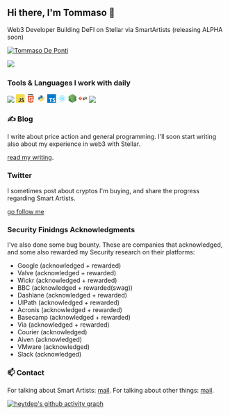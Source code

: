 ## Hi there, I'm Tommaso 👋

Web3 Developer Building DeFI on Stellar via SmartArtists (releasing ALPHA soon)

<a href="#heytdep-title">
  <img src="https://github-readme-stats.vercel.app/api?username=heytdep&show_icons=true&theme=react&count_private=true&include_all_commits=true" alt="Tommaso De Ponti" />
</a>

![](https://visitor-badge.glitch.me/badge?page_id=heytdep.heytdep)

### Tools & Languages I work with daily

<code><img width="20" src="https://logowik.com/content/uploads/images/t_stellar-xlm9125.jpg"></code>
<code><img height="20" src="https://raw.githubusercontent.com/github/explore/80688e429a7d4ef2fca1e82350fe8e3517d3494d/topics/javascript/javascript.png"></code>
<code><img height="20" src="https://raw.githubusercontent.com/github/explore/80688e429a7d4ef2fca1e82350fe8e3517d3494d/topics/html/html.png"></code>
<code><img height="20" src="https://raw.githubusercontent.com/github/explore/80688e429a7d4ef2fca1e82350fe8e3517d3494d/topics/python/python.png"></code>
<code><img height="20" src="https://raw.githubusercontent.com/github/explore/80688e429a7d4ef2fca1e82350fe8e3517d3494d/topics/typescript/typescript.png"></code>
<code><img height="20" src="https://raw.githubusercontent.com/github/explore/80688e429a7d4ef2fca1e82350fe8e3517d3494d/topics/react/react.png"></code>
<code><img height="20" src="https://raw.githubusercontent.com/github/explore/80688e429a7d4ef2fca1e82350fe8e3517d3494d/topics/nodejs/nodejs.png"></code>
<code><img height="20" src="https://raw.githubusercontent.com/github/explore/80688e429a7d4ef2fca1e82350fe8e3517d3494d/topics/git/git.png"></code>
<code><img width="20" src="https://www.cloudflare.com/resources/images/slt3lc6tev37/CHOl0sUhrumCxOXfRotGt/9bf83d4ca877bb8f0f917c8d379a84ce/cloudflare-icon-color_3x.png"></code>



### ✍️  Blog

I write about price action and general programming. I'll soon start writing also about my experience in web3 with Stellar.

[read my writing](https://tdep.medium.com).


### Twitter

I sometimes post about cryptos I'm buying, and share the progress regarding Smart Artists.

[go follow me](https://twitter.com/heytdep)

### Security Finidngs Acknowledgments

I've also done some bug bounty. These are companies that acknowledged, and some also rewarded my Security research on their platforms:

- Google (acknowledged + rewarded)
- Valve (acknowledged + rewarded)
- Wickr (acknowledged + rewarded)
- BBC (acknowledged + rewarded(swag))
- Dashlane (acknowledged + rewarded)
- UIPath (acknowledged + rewarded)
- Acronis (acknowledged + rewarded)
- Basecamp (acknowledged + rewarded)
- Via (acknowledged + rewarded)
- Courier (acknowledged)
- Aiven (acknowledged)
- VMware (acknowledged)
- Slack (acknowledged)

### 📫 Contact

For talking about Smart Artists: [mail](mailto:tommy@smartartists.art).
For talking about other things: [mail](mailto:tommasodeponti@zohomail.eu).


[![heytdep's github activity graph](https://activity-graph.herokuapp.com/graph?username=heytdep&theme=react-dark)](https://github.com/heytdep)
